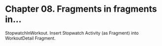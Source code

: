 # Chapter 08. Fragments in fragments in...
StopwatchInWorkout. Insert Stopwatch Activity (as Fragment) into WorkoutDetail Fragment.
